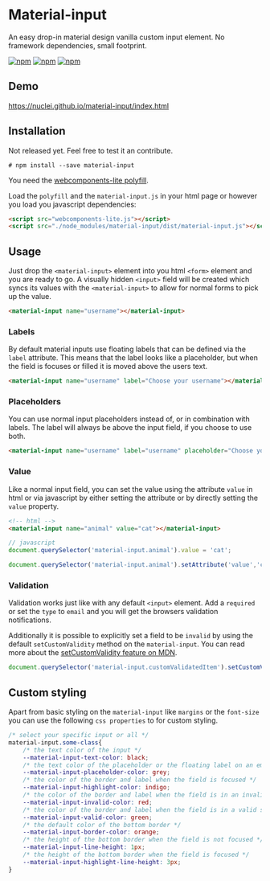 # Material-input
An easy drop-in material design vanilla custom input element. No framework dependencies, small footprint.

[![npm](https://img.shields.io/npm/v/material-input.svg?maxAge=2592000?style=flat-square)](https://www.npmjs.com/package/material-input) [![npm](https://img.shields.io/npm/dt/material-input.svg?maxAge=2592000?style=flat-square)](https://www.npmjs.com/package/material-input) [![npm](https://img.shields.io/npm/l/material-input.svg?maxAge=2592000?style=flat-square)](https://github.com/nuclei/material-input/blob/master/LICENSE)

## Demo

https://nuclei.github.io/material-input/index.html

## Installation
Not released yet. Feel free to test it an contribute.
```
# npm install --save material-input
```

You need the [webcomponents-lite polyfill](https://github.com/webcomponents/webcomponentsjs).

Load the `polyfill` and the `material-input.js` in your html page or however you load you javascript dependencies:
```html
<script src="webcomponents-lite.js"></script>
<script src="./node_modules/material-input/dist/material-input.js"></script>
```

## Usage
Just drop the `<material-input>` element into you html `<form>` element and you are ready to go. A visually hidden `<input>` field will be created which syncs its values with the `<material-input>` to allow for normal forms to pick up the value.


```html
<material-input name="username"></material-input>
```

### Labels
By default material inputs use floating labels that can be defined via the `label` attribute. This means that the label looks like a placeholder, but when the field is focuses or filled it is moved above the users text.

```html
<material-input name="username" label="Choose your username"></material-input>
```

### Placeholders
You can use normal input placeholders instead of, or in combination with labels. The label will always be above the input field, if you choose to use both.

```html
<material-input name="username" label="username" placeholder="Choose your username"></material-input>
```

### Value
Like a normal input field, you can set the value using the attribute `value` in html or via javascript by either setting the attribute or by directly setting the `value` property.

```html
<!-- html -->
<material-input name="animal" value="cat"></material-input>
```

```javascript
// javascript
document.querySelector('material-input.animal').value = 'cat';

document.querySelector('material-input.animal').setAttribute('value','cat');
```

### Validation
Validation works just like with any default `<input>` element. Add a `required` or set the `type` to `email` and you will get the browsers validation notifications.

Additionally it is possible to explicitly set a field to be `invalid` by using the default `setCustomValidity` method on the `material-input`. You can read more about the [setCustomValidity feature on MDN](https://developer.mozilla.org/en-US/docs/Web/Guide/HTML/HTML5/Constraint_validation#Controlling_the_text_of_constraints_violation).

```javascript
document.querySelector('material-input.customValidatedItem').setCustomValidity('This is not valid.');
```

## Custom styling
Apart from basic styling on the `material-input` like `margins` or the `font-size` you can use the following `css properties` to for custom styling.

```css
/* select your specific input or all */
material-input.some-class{
    /* the text color of the input */
    --material-input-text-color: black;
    /* the text color of the placeholder or the floating label on an empty field */
    --material-input-placeholder-color: grey;
    /* the color of the border and label when the field is focused */
    --material-input-highlight-color: indigo;
    /* the color of the border and label when the field is in an invalid state */
    --material-input-invalid-color: red;
    /* the color of the border and label when the field is in a valid state */
    --material-input-valid-color: green;
    /* the default color of the bottom border */
    --material-input-border-color: orange;
    /* the height of the bottom border when the field is not focused */
    --material-input-line-height: 1px;
    /* the height of the bottom border when the field is focused */
    --material-input-highlight-line-height: 3px;
}
```

